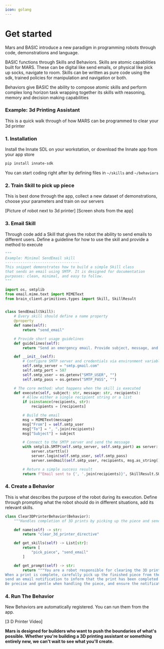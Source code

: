 ```yaml
---
icon: golang
---
```


# Get started

Mars and BASIC introduce a new paradigm in programming robots through code, demonstrations and language.

BASIC functions through Skills and Behaviors. Skills are atomic capabilities built for MARS. These can be digital like send emails, or physical like pick up socks, navigate to room. Skills can be written as pure code using the sdk, trained policies for manipulation and navigation or both.

Behaviors give BASIC the ability to compose atomic skills and perform complex long horizon task wrapping together its skills with reasoning, memory and decision making capabilities

### Example: 3d Printing Assistant

This is a quick walk through of how MARS can be programmed to clear your 3d printer

### 1. Installation

Install the Innate SDL on your workstation, or download the Innate app from your app store

```bash
pip install innate-sdk 
```

You can start coding right after by defining files in `~/skills` and `~/behaviors`

### 2. Train Skill to pick up piece

This is best done through the app, collect a new dataset of demonstrations, choose your parameters and train on our servers

\[Picture of robot next to 3d printer] \[Screen shots from the app]

### 3. Email Skill

Through code add a Skill that gives the robot the ability to send emails to different users. Define a guideline for how to use the skill and provide a method to execute

```python
"""
Example: Minimal SendEmail skill
----------------------------------
This snippet demonstrates how to build a simple Skill class
that sends an email using SMTP. It is designed for documentation
purposes: clean, minimal, and easy to follow.
"""

import os, smtplib
from email.mime.text import MIMEText
from brain_client.primitives.types import Skill, SkillResult


class SendEmail(Skill):
    # Every skill should define a name property
    @property
    def name(self):
        return "send_email"

    # Provide short usage guidelines
    def guidelines(self):
        return "Send an emergency email. Provide subject, message, and recipients."

    def __init__(self):
        # Configure SMTP server and credentials via environment variables
        self.smtp_server = "smtp.gmail.com"
        self.smtp_port = 587
        self.smtp_user = os.getenv("SMTP_USER", "")
        self.smtp_pass = os.getenv("SMTP_PASS", "")

    # The core method: what happens when the skill is executed
    def execute(self, subject: str, message: str, recipients):
        # Allow either a single recipient string or a list
        if isinstance(recipients, str):
            recipients = [recipients]

        # Build the email
        msg = MIMEText(message)
        msg["From"] = self.smtp_user
        msg["To"] = ", ".join(recipients)
        msg["Subject"] = subject

        # Connect to the SMTP server and send the message
        with smtplib.SMTP(self.smtp_server, self.smtp_port) as server:
            server.starttls()
            server.login(self.smtp_user, self.smtp_pass)
            server.sendmail(self.smtp_user, recipients, msg.as_string())

        # Return a simple success result
        return f"Email sent to {', '.join(recipients)}", SkillResult.SUCCESS

```

### 4. Create a Behavior

This is what describes the purpose of the robot during its execution. Define through prompting what the robot should do in different situations, add its relevant skills.

```python
class Clear3DPrinterBehavior(Behavior):
    """Handles completion of 3D prints by picking up the piece and sending a notification email."""

    def name(self) -> str:
        return "clear_3d_printer_directive"

    def get_skills(self) -> List[str]:
        return [
            "pick_piece", "send_email"
        ]

    def get_prompt(self) -> str:
        return """You are a robot responsible for clearing the 3D printer after a print job finishes. 
When a print is complete, carefully pick up the finished piece from the printer bed and then 
send an email notification to inform that the print has been completed. 
Be precise and gentle when handling the piece, and ensure the notification is clear and concise."""

```

### 4. Run The Behavior

New Behaviors are automatically registered. You can run them from the app.



\[3 D Printer Video]

**Mars is designed for builders who want to push the boundaries of what's possible. Whether you're building a 3D printing assistant  or something entirely new, we can't wait to see what you'll create.**
